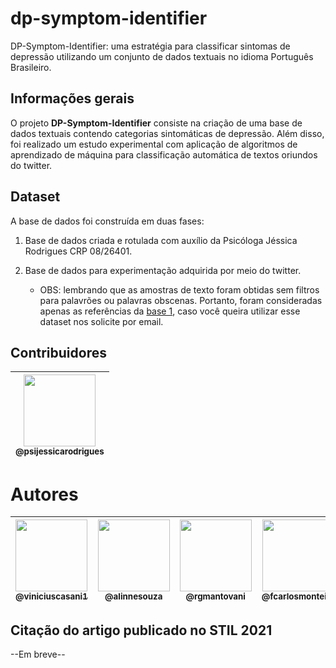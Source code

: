 # dp-symptom-identifier
DP-Symptom-Identifier: uma estratégia para classificar sintomas de depressão utilizando um conjunto de dados textuais no idioma Português Brasileiro.

## Informações gerais

O projeto **DP-Symptom-Identifier** consiste na criação de uma base de dados textuais contendo categorias sintomáticas de depressão. Além disso, foi realizado um estudo experimental com aplicação de algoritmos de aprendizado de máquina para classificação automática de textos oriundos do twitter.

## Dataset

A base de dados foi construída em duas fases:

1. Base de dados criada e rotulada com auxílio da Psicóloga Jéssica Rodrigues CRP 08/26401.

2. Base de dados para experimentação adquirida por meio do twitter.

    - OBS: lembrando que as amostras de texto foram obtidas sem filtros para palavrões ou palavras obscenas. Portanto, foram consideradas apenas as referências da [base 1](dataset-rotulado.csv), caso você queira utilizar esse dataset nos solicite por email.

## Contribuidores

| [<img src="https://scontent-gru2-2.xx.fbcdn.net/v/t1.6435-9/140425116_1100584303753666_5021050708612968750_n.jpg?_nc_cat=102&ccb=1-5&_nc_sid=09cbfe&_nc_eui2=AeGArUJkEajLFMSPcy1HNw8BQdQUpyDkKvNB1BSnIOQq87ISCK6N5HU85HKTKr7ibL0&_nc_ohc=nFt1v72qCwoAX9cMOLM&_nc_ht=scontent-gru2-2.xx&oh=1a3a49e19d58f2cf61804b1622bf44ae&oe=61AACD9D" width="115"><br><sub>@psijessicarodrigues</sub>](https://www.instagram.com/psijessicarodrigues) |
| :---: | 

# Autores
| [<img src="https://media-exp1.licdn.com/dms/image/C4D03AQFo7vTll7LU5w/profile-displayphoto-shrink_200_200/0/1595475380230?e=1641427200&v=beta&t=_g1ob05NMnSANvhyKwkdtwWHNvF47FVXitmOwN5gmlU" width=115><br><sub>@viniciuscasani1</sub>](https://github.com/viniciuscasani1) | [<img src="https://avatars2.githubusercontent.com/u/8697990?s=460&v=4" width=115><br><sub>@alinnesouza</sub>](https://github.com/alinnesouza) | [<img src="https://avatars.githubusercontent.com/u/5933552?v=4" width=115><br><sub>@rgmantovani</sub>](https://github.com/rgmantovani) | [<img src="https://avatars2.githubusercontent.com/u/8319539?s=460&v=4" width=115><br><sub>@fcarlosmonteiro</sub>](https://github.com/fcarlosmonteiro) | 
| :---: | :---: | :---: | :---: |

## Citação do artigo publicado no STIL 2021

--Em breve--
